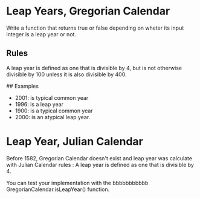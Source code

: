 # Leap Years, Gregorian Calendar

Write a function that returns true or false depending on wheter its input integer is a leap year or not.

## Rules

A leap year is defined as one that is divisible by 4, but is not otherwise divisible by 100 unless it is also divisible by 400.

## Examples

- 2001: is typical common year 
- 1996: is a leap year
- 1900: is a typical common year 
- 2000: is an atypical leap year.

# Leap Year, Julian Calendar

Before 1582, Gregorian Calendar doesn't exist and leap year was calculate with Julian Calendar rules : 
A leap year is defined as one that is divisible by 4.

You can test your implementation with the    bbbbbbbbbbb GregorianCalendar.isLeapYear() function.